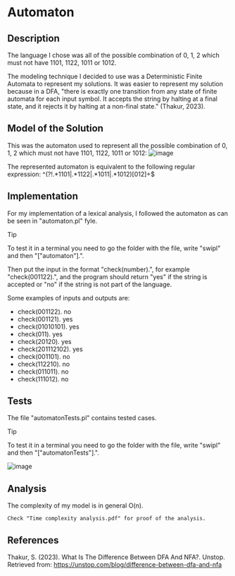 # Automaton

## Description
The language I chose was all of the possible combination of 0, 1, 2 which must not have 1101, 1122, 1011 or 1012.

The modeling technique I decided to use was a Deterministic Finite Automata to represent my solutions. It was easier to represent my solution because in a DFA, "there is exactly one transition from any state of finite automata for each input symbol. It accepts the string by halting at a final state, and it rejects it by halting at a non-final state." (Thakur, 2023).

## Model of the Solution
This was the automaton used to represent all the possible combination of 0, 1, 2 which must not have 1101, 1122, 1011 or 1012:
![image](https://github.com/ZValer/Automaton/assets/111622587/9693cf5a-20f6-4d96-929b-f9e08a9ad0d2)

The represented automaton is equivalent to the following regular expression:
^(?!.*1101|.*1122|.*1011|.*1012)[012]+$

## Implementation
For my implementation of a lexical analysis, I followed the automaton as can be seen in "automaton.pl" fyle. 

> [!TIP]
> To test it in a terminal you need to go the folder with the file, write "swipl" and then "["automaton"].".
> 
>Then put the input in the format "check(number).", for example "check(001122).", and the program should return "yes" if the string is accepted or "no" if the string is not part of the language.

Some examples of inputs and outputs are:
- check(001122).
no
- check(001121).
yes
-  check(01010101).
yes
- check(011).
yes
- check(20120).
yes
- check(201112102).
yes
- check(001101).
no
- check(112210).
no
- check(011011).
no
- check(111012).
no

## Tests
The file "automatonTests.pl" contains tested cases. 
> [!TIP]
>To test it in a terminal you need to go the folder with the file, write "swipl" and then "["automatonTests"].".

![image](https://github.com/ZValer/Automaton/assets/111622587/834e33e7-1a49-49e8-8e38-02d9e6348943)


## Analysis 
The complexity of my model is in general O(n). 

```
Check "Time complexity analysis.pdf" for proof of the analysis.
```


## References
Thakur, S. (2023). What Is The Difference Between DFA And NFA?. Unstop. Retrieved from: https://unstop.com/blog/difference-between-dfa-and-nfa
